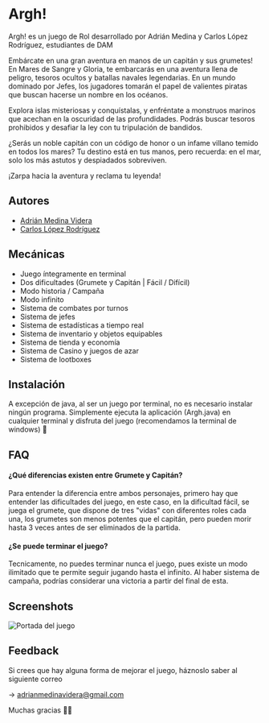 
# Argh!

Argh! es un juego de Rol desarrollado por Adrián Medina y Carlos López Rodríguez, estudiantes de DAM

Embárcate en una gran aventura en manos de un capitán y sus grumetes!
En Mares de Sangre y Gloria, te embarcarás en una aventura llena de peligro, tesoros ocultos y batallas navales legendarias. En un mundo dominado por Jefes, los jugadores tomarán el papel de valientes piratas que buscan hacerse un nombre en los océanos.

Explora islas misteriosas y conquístalas, y enfréntate a monstruos marinos que acechan en la oscuridad de las profundidades. Podrás buscar tesoros prohibidos y desafiar la ley con tu tripulación de bandidos.

¿Serás un noble capitán con un código de honor o un infame villano temido en todos los mares? Tu destino está en tus manos, pero recuerda: en el mar, solo los más astutos y despiadados sobreviven.

¡Zarpa hacia la aventura y reclama tu leyenda!

## Autores

- [Adrián Medina Videra](https://github.com/AdrianMedinaVidera)
- [Carlos López Rodríguez](https://github.com/Carlolopespesia)


## Mecánicas

- Juego íntegramente en terminal
- Dos dificultades (Grumete y Capitán | Fácil / Difícil)
- Modo historia / Campaña
- Modo infinito
- Sistema de combates por turnos
- Sistema de jefes
- Sistema de estadísticas a tiempo real
- Sistema de inventario y objetos equipables
- Sistema de tienda y economía
- Sistema de Casino y juegos de azar
- Sistema de lootboxes
## Instalación

A excepción de java, al ser un juego por terminal, no es necesario instalar ningún programa.
Simplemente ejecuta la aplicación (Argh.java) en cualquier terminal y disfruta del juego (recomendamos la terminal de windows) 🚀
    
## FAQ

#### ¿Qué diferencias existen entre Grumete y Capitán?

Para entender la diferencia entre ambos personajes, primero hay que entender las dificultades del juego, en este caso, en la dificultad fácil, se juega el grumete, que dispone de tres "vidas" con diferentes roles cada una, los grumetes son menos potentes que el capitán, pero pueden morir hasta 3 veces antes de ser eliminados de la partida.

#### ¿Se puede terminar el juego?

Tecnicamente, no puedes terminar nunca el juego, pues existe un modo ilimitado que te permite seguir jugando hasta el infinito. Al haber sistema de campaña, podrías considerar una victoria a partir del final de esta.


## Screenshots

![Portada del juego](https://img.freepik.com/vector-premium/isla-pirata-oceano-estilo-dibujos-animados-barco-amarrado-isla-palmeras-isla-deshabitada-mar-paisaje-tropical-playa-arena-naturaleza-tropical_87946-2101.jpg?semt=ais_hybrid)


## Feedback

Si crees que hay alguna forma de mejorar el juego, háznoslo saber al siguiente correo

 -> adrianmedinavidera@gmail.com

Muchas gracias 🌟💝

